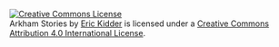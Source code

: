 <a rel="license" href="http://creativecommons.org/licenses/by/4.0/"><img alt="Creative Commons License" style="border-width:0" src="https://i.creativecommons.org/l/by/4.0/88x31.png" /></a><br /><span xmlns:dct="http://purl.org/dc/terms/" href="http://purl.org/dc/dcmitype/Text" property="dct:title" rel="dct:type">Arkham Stories</span> by <a xmlns:cc="http://creativecommons.org/ns#" href="https://github.com/herrevilkitten/arkham-stories" property="cc:attributionName" rel="cc:attributionURL">Eric Kidder</a> is licensed under a <a rel="license" href="http://creativecommons.org/licenses/by/4.0/">Creative Commons Attribution 4.0 International License</a>.
